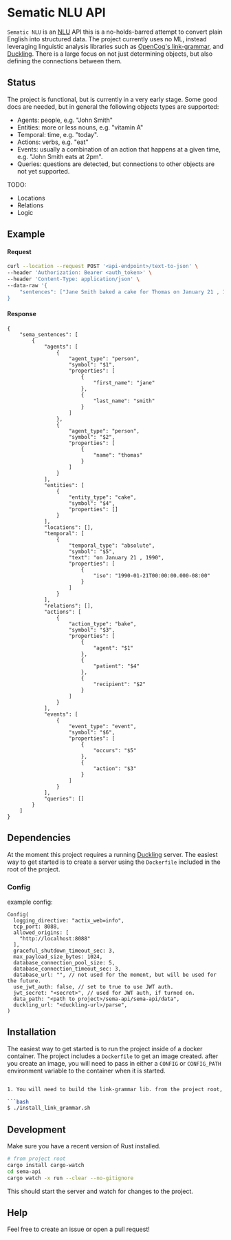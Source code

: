 # Sematic NLU API
`Sematic NLU` is an [NLU](https://en.wikipedia.org/wiki/Natural-language_understanding) API this is a no-holds-barred attempt to convert plain English into structured data. The project currently uses no ML, instead leveraging linguistic analysis libraries such as [OpenCog's link-grammar](https://github.com/opencog/link-grammar), and [Duckling](https://github.com/facebook/duckling). There is a large focus on not just determining objects, but also defining the connections between them.

## Status

The project is functional, but is currently in a very early stage. Some good docs are needed, but in general the following objects types are supported:

- Agents: people, e.g. "John Smith"
- Entities: more or less nouns, e.g. "vitamin A"
- Temporal: time, e.g. "today". 
- Actions: verbs, e.g. "eat"
- Events: usually a combination of an action that happens at a given time, e.g. "John Smith eats at 2pm".
- Queries: questions are detected, but connections to other objects are not yet supported.

TODO:
- Locations
- Relations
- Logic


## Example

#### Request

```bash
curl --location --request POST '<api-endpoint>/text-to-json' \
--header 'Authorization: Bearer <auth_token>' \
--header 'Content-Type: application/json' \
--data-raw '{
    "sentences": ["Jane Smith baked a cake for Thomas on January 21 , 1990"], 
}
```


#### Response

```jsonc
{
    "sema_sentences": [
        {
            "agents": [
                {
                    "agent_type": "person",
                    "symbol": "$1",
                    "properties": [
                        {
                            "first_name": "jane"
                        },
                        {
                            "last_name": "smith"
                        }
                    ]
                },
                {
                    "agent_type": "person",
                    "symbol": "$2",
                    "properties": [
                        {
                            "name": "thomas"
                        }
                    ]
                }
            ],
            "entities": [
                {
                    "entity_type": "cake",
                    "symbol": "$4",
                    "properties": []
                }
            ],
            "locations": [],
            "temporal": [
                {
                    "temporal_type": "absolute",
                    "symbol": "$5",
                    "text": "on January 21 , 1990",
                    "properties": [
                        {
                            "iso": "1990-01-21T00:00:00.000-08:00"
                        }
                    ]
                }
            ],
            "relations": [],
            "actions": [
                {
                    "action_type": "bake",
                    "symbol": "$3",
                    "properties": [
                        {
                            "agent": "$1"
                        },
                        {
                            "patient": "$4"
                        },
                        {
                            "recipient": "$2"
                        }
                    ]
                }
            ],
            "events": [
                {
                    "event_type": "event",
                    "symbol": "$6",
                    "properties": [
                        {
                            "occurs": "$5"
                        },
                        {
                            "action": "$3"
                        }
                    ]
                }
            ],
            "queries": []
        }
    ]
}
```

## Dependencies

At the moment this project requires a running [Duckling]() server. The easiest way to get started is to create a server using the `Dockerfile` included in the root of the project.

### Config

example config:

```
Config(
  logging_directive: "actix_web=info",
  tcp_port: 8088,
  allowed_origins: [
    "http://localhost:8088"
  ],
  graceful_shutdown_timeout_sec: 3,
  max_payload_size_bytes: 1024,
  database_connection_pool_size: 5,
  database_connection_timeout_sec: 3,
  database_url: "", // not used for the moment, but will be used for the future.
  use_jwt_auth: false, // set to true to use JWT auth.
  jwt_secret: "<secret>", // used for JWT auth, if turned on.
  data_path: "<path to project>/sema-api/sema-api/data",
  duckling_url: "<duckling-url>/parse",
)
```

## Installation

The easiest way to get started is to run the project inside of a docker container. The project includes a `Dockerfile` to get an image created. after you create an image, you will need to pass in either a `CONFIG` or `CONFIG_PATH` environment variable to the container when it is started.


```bash

1. You will need to build the link-grammar lib. from the project root, run:

```bash
$ ./install_link_grammar.sh
```

## Development

Make sure you have a recent version of Rust installed. 

```bash
# from project root
cargo install cargo-watch
cd sema-api
cargo watch -x run --clear --no-gitignore
```

This should start the server and watch for changes to the project.

## Help

Feel free to create an issue or open a pull request!
